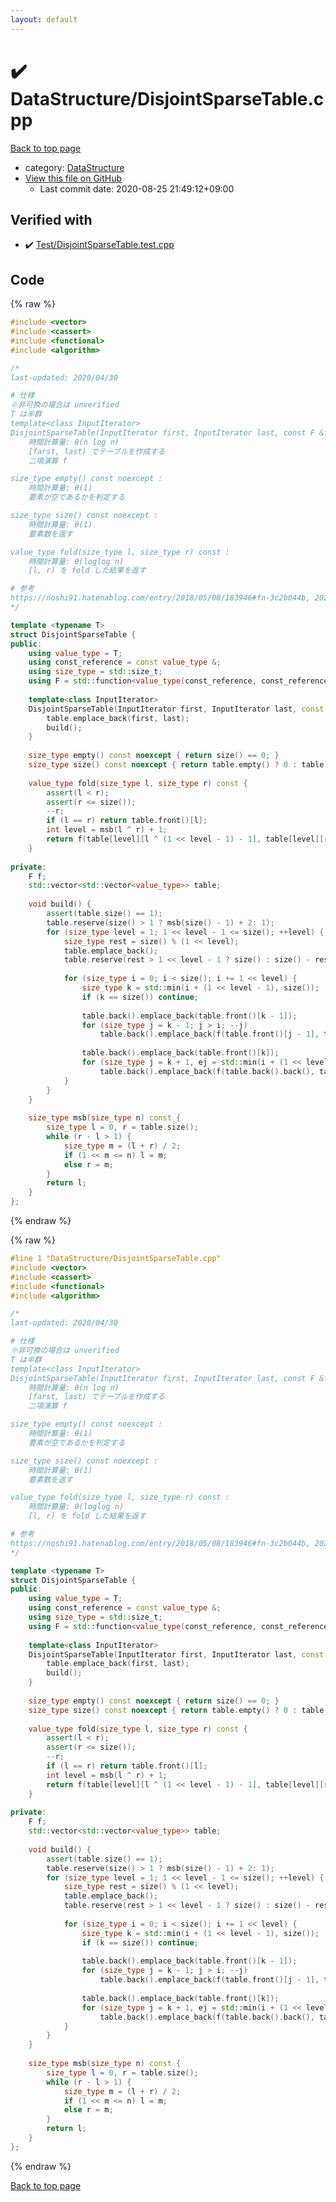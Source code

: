 ```yaml
---
layout: default
---
```


<!-- mathjax config similar to math.stackexchange -->
<script type="text/javascript" async
  src="https://cdnjs.cloudflare.com/ajax/libs/mathjax/2.7.5/MathJax.js?config=TeX-MML-AM_CHTML">
</script>
<script type="text/x-mathjax-config">
  MathJax.Hub.Config({
    TeX: { equationNumbers: { autoNumber: "AMS" }},
    tex2jax: {
      inlineMath: [ ['$','$'] ],
      processEscapes: true
    },
    "HTML-CSS": { matchFontHeight: false },
    displayAlign: "left",
    displayIndent: "2em"
  });
</script>

<script type="text/javascript" src="https://cdnjs.cloudflare.com/ajax/libs/jquery/3.4.1/jquery.min.js"></script>
<script src="https://cdn.jsdelivr.net/npm/jquery-balloon-js@1.1.2/jquery.balloon.min.js" integrity="sha256-ZEYs9VrgAeNuPvs15E39OsyOJaIkXEEt10fzxJ20+2I=" crossorigin="anonymous"></script>
<script type="text/javascript" src="../../assets/js/copy-button.js"></script>
<link rel="stylesheet" href="../../assets/css/copy-button.css" />


# :heavy_check_mark: DataStructure/DisjointSparseTable.cpp

<a href="../../index.html">Back to top page</a>

* category: <a href="../../index.html#5e248f107086635fddcead5bf28943fc">DataStructure</a>
* <a href="{{ site.github.repository_url }}/blob/master/DataStructure/DisjointSparseTable.cpp">View this file on GitHub</a>
    - Last commit date: 2020-08-25 21:49:12+09:00




## Verified with

* :heavy_check_mark: <a href="../../verify/Test/DisjointSparseTable.test.cpp.html">Test/DisjointSparseTable.test.cpp</a>


## Code

<a id="unbundled"></a>
{% raw %}
```cpp
#include <vector>
#include <cassert>
#include <functional>
#include <algorithm>

/*
last-updated: 2020/04/30

# 仕様
※非可換の場合は unverified
T は半群
template<class InputIterator>
DisjointSparseTable(InputIterator first, InputIterator last, const F &f) :
	時間計算量: θ(n log n)
	[farst, last) でテーブルを作成する
	二項演算 f

size_type empty() const noexcept :
	時間計算量: θ(1)
	要素が空であるかを判定する

size_type size() const noexcept :
	時間計算量: θ(1)
	要素数を返す

value_type fold(size_type l, size_type r) const :
	時間計算量: θ(loglog n)
	[l, r) を fold した結果を返す

# 参考
https://noshi91.hatenablog.com/entry/2018/05/08/183946#fn-3c2b044b, 2020/04/30
*/

template <typename T>
struct DisjointSparseTable {
public:
	using value_type = T;
	using const_reference = const value_type &;
	using size_type = std::size_t;
	using F = std::function<value_type(const_reference, const_reference)>;
	
	template<class InputIterator>
	DisjointSparseTable(InputIterator first, InputIterator last, const F &f) : f(f) {
		table.emplace_back(first, last);
		build();
	}
	
	size_type empty() const noexcept { return size() == 0; }
	size_type size() const noexcept { return table.empty() ? 0 : table.front().size(); }
	
	value_type fold(size_type l, size_type r) const {
		assert(l < r);
		assert(r <= size());
		--r;
		if (l == r) return table.front()[l];
		int level = msb(l ^ r) + 1;
		return f(table[level][l ^ (1 << level - 1) - 1], table[level][r]);
	}
	
private:
	F f;
	std::vector<std::vector<value_type>> table;
	
	void build() {
		assert(table.size() == 1);
		table.reserve(size() > 1 ? msb(size() - 1) + 2: 1);
		for (size_type level = 1; 1 << level - 1 <= size(); ++level) {
			size_type rest = size() % (1 << level);
			table.emplace_back();
			table.reserve(rest > 1 << level - 1 ? size() : size() - rest);
			
			for (size_type i = 0; i < size(); i += 1 << level) {
				size_type k = std::min(i + (1 << level - 1), size());
				if (k == size()) continue;
				
				table.back().emplace_back(table.front()[k - 1]);
				for (size_type j = k - 1; j > i; --j)
					table.back().emplace_back(f(table.front()[j - 1], table.back().back()));
				
				table.back().emplace_back(table.front()[k]);
				for (size_type j = k + 1, ej = std::min(i + (1 << level), size()); j < ej; ++j)
					table.back().emplace_back(f(table.back().back(), table.front()[j]));
			}
		}
	}
	
	size_type msb(size_type n) const {
		size_type l = 0, r = table.size();
		while (r - l > 1) {
			size_type m = (l + r) / 2;
			if (1 << m <= n) l = m;
			else r = m;
		}
		return l;
	}
};
```
{% endraw %}

<a id="bundled"></a>
{% raw %}
```cpp
#line 1 "DataStructure/DisjointSparseTable.cpp"
#include <vector>
#include <cassert>
#include <functional>
#include <algorithm>

/*
last-updated: 2020/04/30

# 仕様
※非可換の場合は unverified
T は半群
template<class InputIterator>
DisjointSparseTable(InputIterator first, InputIterator last, const F &f) :
	時間計算量: θ(n log n)
	[farst, last) でテーブルを作成する
	二項演算 f

size_type empty() const noexcept :
	時間計算量: θ(1)
	要素が空であるかを判定する

size_type size() const noexcept :
	時間計算量: θ(1)
	要素数を返す

value_type fold(size_type l, size_type r) const :
	時間計算量: θ(loglog n)
	[l, r) を fold した結果を返す

# 参考
https://noshi91.hatenablog.com/entry/2018/05/08/183946#fn-3c2b044b, 2020/04/30
*/

template <typename T>
struct DisjointSparseTable {
public:
	using value_type = T;
	using const_reference = const value_type &;
	using size_type = std::size_t;
	using F = std::function<value_type(const_reference, const_reference)>;
	
	template<class InputIterator>
	DisjointSparseTable(InputIterator first, InputIterator last, const F &f) : f(f) {
		table.emplace_back(first, last);
		build();
	}
	
	size_type empty() const noexcept { return size() == 0; }
	size_type size() const noexcept { return table.empty() ? 0 : table.front().size(); }
	
	value_type fold(size_type l, size_type r) const {
		assert(l < r);
		assert(r <= size());
		--r;
		if (l == r) return table.front()[l];
		int level = msb(l ^ r) + 1;
		return f(table[level][l ^ (1 << level - 1) - 1], table[level][r]);
	}
	
private:
	F f;
	std::vector<std::vector<value_type>> table;
	
	void build() {
		assert(table.size() == 1);
		table.reserve(size() > 1 ? msb(size() - 1) + 2: 1);
		for (size_type level = 1; 1 << level - 1 <= size(); ++level) {
			size_type rest = size() % (1 << level);
			table.emplace_back();
			table.reserve(rest > 1 << level - 1 ? size() : size() - rest);
			
			for (size_type i = 0; i < size(); i += 1 << level) {
				size_type k = std::min(i + (1 << level - 1), size());
				if (k == size()) continue;
				
				table.back().emplace_back(table.front()[k - 1]);
				for (size_type j = k - 1; j > i; --j)
					table.back().emplace_back(f(table.front()[j - 1], table.back().back()));
				
				table.back().emplace_back(table.front()[k]);
				for (size_type j = k + 1, ej = std::min(i + (1 << level), size()); j < ej; ++j)
					table.back().emplace_back(f(table.back().back(), table.front()[j]));
			}
		}
	}
	
	size_type msb(size_type n) const {
		size_type l = 0, r = table.size();
		while (r - l > 1) {
			size_type m = (l + r) / 2;
			if (1 << m <= n) l = m;
			else r = m;
		}
		return l;
	}
};

```
{% endraw %}

<a href="../../index.html">Back to top page</a>

